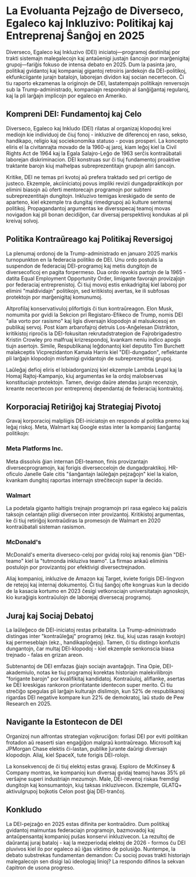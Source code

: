 # La Evoluanta Pejzaĝo de Diverseco, Egaleco kaj Inkluzivo: Politikaj kaj Entreprenaj Ŝanĝoj en 2025

Diverseco, Egaleco kaj Inkluzivo (DEI) iniciatoj—programoj destinitaj por trakti sistemajn
malegalecojn kaj antaŭenigi justajn ŝancojn por marĝenigitaj grupoj—fariĝis fokuso de intensa debato
en 2025. Dum la pasinta jaro, politikaj gvidantoj kaj kompaniaj gigantoj retroiris jardekojn da
DEI-politikoj, ekfunkciigante jurajn batalojn, laborejan dividon kaj socian necertecon. Ĉi tiu
raporto ekzamenas la originojn de DEI, lastatempajn politikajn renversojn sub la Trump-administrado,
kompaniajn respondojn al ŝanĝiĝantaj regularoj, kaj la pli larĝajn implicojn por egaleco en Ameriko.

## Kompreni DEI: Fundamentoj kaj Celo

Diverseco, Egaleco kaj Inkludo (DEI) rilatas al organizaj klopodoj krei mediojn kie individuoj de
ĉiuj fonoj - inkluzive de diferencoj en raso, sekso, handikapo, religio kaj sociekonomika statuso -
povas prosperi. La koncepto eliris el la civitanrajta movado de la 1960-aj jaroj, kiam leĝoj kiel la
Civil Rights Act de 1964 kaj la Egala Salajro-Leĝo de 1963 serĉis kontraŭbatali laborejan
diskriminacion. DEI konstruas sur ĉi tiuj fundamentoj proaktive traktante barojn kiuj malhelpas
subreprezentitajn grupojn aliri ŝancojn.

Kritike, DEI ne temas pri kvotoj aŭ prefera traktado sed pri certigo de justeco. Ekzemple,
akciiniciatoj povus impliki revizii dungadpraktikojn por elimini biasojn aŭ oferti mentorecajn
programojn por subteni subreprezentitajn dungitojn. Inkluzivo temigas kreskigado de sento de
aparteno, kiel ekzemple tra dungitaj rimedgrupoj aŭ kulture sentemaj politikoj. Propagandantoj
argumentas ke diversspecaj teamoj movas novigadon kaj pli bonan decidiĝon, ĉar diversaj perspektivoj
kondukas al pli kreivaj solvoj.

## Politika Kontraŭreago kaj Politikaj Reversigoj

La plenumaj ordonoj de la Trump-administrado en januaro 2025 markis turnopunkton en la federacia
politiko de DEI. Unu ordo postulis la suspendon de federaciaj DEI-programoj kaj metis dungitojn de
diversecoficoj en pagita forpermeso. Dua ordo revokis partojn de la 1965 -datita Equal Employment
Opportunity Order, limigante favorajn provizaĵojn por federaciaj entreprenistoj. Ĉi tiuj movoj estis
enkadrigitaj kiel laboroj por elimini "maldividajn" politikojn, sed kritikistoj avertas, ke ili
subfosas protektojn por marĝenigitaj komunumoj.

Altprofilaj konservativuloj plifortigis ĉi tiun kontraŭreagon. Elon Musk, nomumita por gvidi la
Sekcion pri Registaro-Efikeco de Trump, nomis DEI "alia vorto por rasismo" kaj ligis diversajn
klopodojn al malsukcesoj en publikaj servoj. Post kiam arbarofajroj detruis Los-Anĝelesan
Distrikton, kritikistoj riproĉis la DEI-fokusitan rekrutadstrategion de Fajrobrigadestro Kristin
Crowley pro malfruaj krizrespondoj, kvankam neniu indico apogis tiujn asertojn. Simile,
Respublikanaj leĝdonantoj kiel deputito Tim Burchett malakceptis Vicprezidanton Kamala Harris kiel
"DEI-dungadon", reflektante pli larĝajn klopodojn misfamigi gvidantojn de subreprezentitaj grupoj.

Laŭleĝaj defioj eliris el lobiadorganizoj kiel ekzemple Lambda Legal kaj la Homaj Rajtoj-Kampanjo,
kiuj argumentas ke la ordoj malobservas konstituciajn protektojn. Tamen, devigo daŭre atendas jurajn
recenzojn, kreante necertecon por entreprenoj dependantaj de federaciaj kontraktoj.

## Korporaciaj Retiriĝoj kaj Strategiaj Pivotoj

Gravaj korporacioj malpliigis DEI-iniciatojn en respondo al politika premo kaj leĝaj riskoj. Meta,
Walmart kaj Google estas inter la kompanioj ŝanĝantaj politikojn:

### Meta Platforms Inc.

Meta dissolvis ĝian internan DEI-teamon, finis provizantajn diversecprogramojn, kaj forigis
diverseccelojn de dungadpraktikoj. HR-oficulo Janelle Gale citis "ŝanĝantajn laŭleĝajn pejzaĝojn"
kiel la kialon, kvankam dungitoj raportas internajn streĉitecojn super la decido.

### Walmart

La podetala giganto haltigis trejnajn programojn pri rasa egaleco kaj paŭzis taksojn celantajn
pliigi diversecon inter provizantoj. Kritikistoj argumentas, ke ĉi tiuj retiriĝoj kontraŭdiras la
promesojn de Walmart en 2020 kontraŭbatali sisteman rasismon.

### McDonald's

McDonald's emerita diverseco-celoj por gvidaj roloj kaj renomis ĝian "DEI-teamo" kiel la "tutmonda
inkluziva teamo". La firmao ankaŭ eliminis postulojn por provizantoj por efektivigi
diversectrejnadon.

Aliaj kompanioj, inkluzive de Amazon kaj Target, kviete forigis DEI-lingvon de retejoj kaj internaj
dokumentoj. Ĉi tiuj ŝanĝoj ofte kongruas kun la decido de la kasacia kortumo en 2023 ĉesigi
vetkonsciajn universitatajn agnoskojn, kio kuraĝigis kontraŭulojn de laborejaj diversecaj programoj.

## Juraj kaj Sociaj Debatoj

La laŭleĝeco de DEI-iniciatoj restas pribatalita. La Trump-administrado distingas inter
"kontraŭleĝaj" programoj (ekz. tiuj, kiuj uzas rasajn kvotojn) kaj permeseblajn (ekz.,
handikaploĝejoj). Tamen, ĉi tiu distingo konfuzis dungantojn, ĉar multaj DEI-klopodoj - kiel
ekzemple senkonscia biasa trejnado - falas en grizan areon.

Subtenantoj de DEI emfazas ĝiajn sociajn avantaĝojn. Tina Opie, DEI-akademiulo, notas ke tiuj
programoj korektas historiajn malekvilibrojn "forigante barojn" por kvalifikitaj kandidatoj.
Kontraŭuloj, aliflanke, asertas ke DEI kreskigas rankoron prioritatante identecon super merito. Ĉi
tiu streĉiĝo spegulas pli larĝajn kulturajn dislimojn, kun 52% de respublikanoj rigardas DEI
negative kompare kun 22% de demokratoj, laŭ studo de Pew Research en 2025.

## Navigante la Estontecon de DEI

Organizoj nun alfrontas strategian vojkruciĝon: forlasi DEI por eviti politikan frotadon aŭ reaserti
sian engaĝiĝon malgraŭ kontraŭreago. Microsoft kaj JPMorgan Chase elektis ĉi-lastan, publike ĵurante
daŭrigi diversajn klopodojn. Aliaj, kiel SpaceX, tute forigis DEI-rolojn.

La konsekvencoj de ĉi tiuj elektoj estas gravaj. Esploro de McKinsey & Company montras, ke kompanioj
kun diversaj gvidaj teamoj havas 35% pli verŝajne superi industriajn mezumojn. Male, DEI-revenoj
riskas fremdigi dungitojn kaj konsumantojn, kiuj taksas inkluzivecon. Ekzemple, GLATQ+ aktivulgrupoj
bojkotis Celon post ĝiaj DEI-tranĉoj.

## Konkludo

La DEI-pejzaĝo en 2025 estas difinita per kontraŭdiro. Dum politikaj gvidantoj malmuntas federaciajn
programojn, bazmovadoj kaj antaŭpensantaj kompanioj puŝas konservi inkluzivecon. La rezultoj de
daŭrantaj juraj bataloj - kaj la mezperiodaj elektoj de 2026 - formos ĉu DEI pluvivos kiel ilo por
egaleco aŭ iĝas viktimo de polusiĝo. Nuntempe, la debato substrekas fundamentan demandon: Ĉu socioj
povas trakti historiajn malegalecojn sen disigi laŭ ideologiaj linioj? La respondo difinos la sekvan
ĉapitron de usona progreso.
